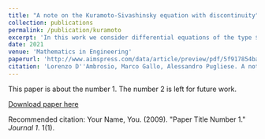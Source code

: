 ```yaml
---
title: "A note on the Kuramoto-Sivashinsky equation with discontinuity"
collection: publications
permalink: /publication/kuramoto
excerpt: 'In this work we consider differential equations of the type $$/pm u(k)^{(k)}=f(u)$$, and study the extinction profile of their solutions. Emphasis is placed on the special case $−u^{(4)}=\sgn(u)$, which is related to the Kuramoto-Sivashinsky equation. In this case, we describe in more detail the extinction phenomenon and prove a conjecture by Galaktionov and Svirshchevskii.'
date: 2021
venue: 'Mathematics in Engineering'
paperurl: 'http://www.aimspress.com/data/article/preview/pdf/5f917854ba35de0712132306.pdf'
citation: 'Lorenzo D''Ambrosio, Marco Gallo, Alessandro Pugliese. A note on the Kuramoto-Sivashinsky equation with discontinuity. Mathematics in Engineering, 2021, 3(5): 1-29. doi: 10.3934/mine.2021041'
---
```

This paper is about the number 1. The number 2 is left for future work.

[Download paper here](http://academicpages.github.io/files/paper1.pdf)

Recommended citation: Your Name, You. (2009). "Paper Title Number 1." <i>Journal 1</i>. 1(1).